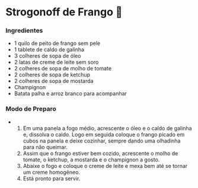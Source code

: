 # Strogonoff de Frango :chicken:

### Ingredientes

- 1 quilo de peito de frango sem pele
- 1 tablete de caldo de galinha
- 3 colheres de sopa de óleo
- 2 latas de creme de leite sem soro
- 2 colheres de sopa de molho de tomate
- 2 colheres de sopa de ketchup
- 2 colheres de sopa de mostarda
- Champignon
- Batata palha e arroz branco para acompanhar

### Modo de Preparo

- 1. Em uma panela a fogo médio, acrescente o óleo e o caldo de galinha e, dissolva o caldo. Logo em seguida coloque o frango picado em cubos na panela e deixe cozinhar, sempre dando uma olhadinha para não queimar.
  2. Assim que o frango estiver bem cozido, acrescente o molho de tomate, o ketchup, a mostarda e o champignon a gosto.
  3. Abaixe o fogo e coloque o creme de leite e mexa bem até se tornar um creme homogêneo.
  4. Está pronto para servir.